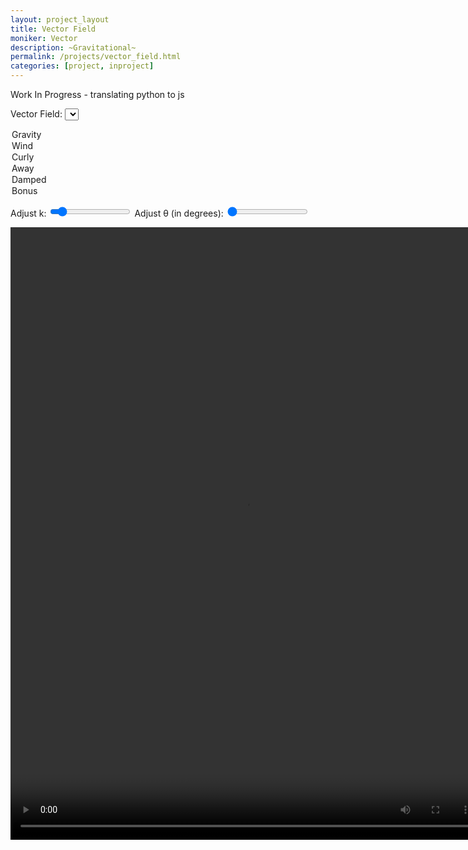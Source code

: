 ```yaml
---
layout: project_layout
title: Vector Field
moniker: Vector
description: ~Gravitational~
permalink: /projects/vector_field.html
categories: [project, inproject]
---
```

<title>Vector Field Simulation</title>
Work In Progress - translating python to js

<label for="vectorField">Vector Field:</label>
<select id="vectorField">
<option value="gravity">Gravity</option>
<option value="wind">Wind</option>
<option value="curly">Curly</option>
<option value="away">Away</option>
<option value="damped">Damped</option>
<option value="bonus_gravity">Bonus</option>
</select>

<label for="kValue">Adjust k:</label>
<input type="range" id="kValue" min="0" max="10" step="0.1" value="1">
<label for="thetaValue">Adjust θ (in degrees):</label>
<input type="range" id="thetaValue" min="0" max="360" step="1" value="0">

<!-- <script src="/assets/js/vectors.js"></script> -->
<script src="js/vectors.js"></script>

<script>
    document.getElementById('kValue').addEventListener('input', function(e) {
        field.setK(parseFloat(e.target.value));
    });
    document.getElementById('thetaValue').addEventListener('input', function(e) {
        field.setTheta(parseFloat(e.target.value) * Math.PI / 180); // Convert degrees to radians
    });
</script>

<script>
document.getElementById('vectorField').addEventListener('change', function(e) {
    field.setField(e.target.value);
    redraw();
});
</script>

<div class="video-container">
  <video width="752" height="980" controls>
    <source src="/assets/videos/VectorField_vid.mp4" type="video/mp4">
    Your browser does not support the video tag.
  </video>
</div>
